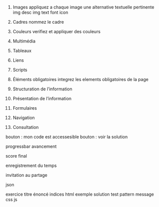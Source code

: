 1. Images
appliquez a chaque image une alternative textuelle pertinente 
img desc
img text
font icon 

2. Cadres
nommez le cadre

3. Couleurs
verifiez et appliquer des couleurs

4. Multimédia


5. Tableaux


6. Liens
7. Scripts
8. Éléments obligatoires
integrez les elements obligatoires de la page

9. Structuration de l’information
10. Présentation de l’information
11. Formulaires


12. Navigation
13. Consultation


bouton : mon code est accessesible 
bouton : voir la solution 

progressbar avancement 

score final 

enregistrement du temps 

invitation au partage 



json 

exercice
    titre
    énoncé
    indices
    html
        exemple
        solution
        test
            pattern
            message
    css
    js
    